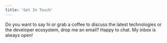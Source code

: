 ```yaml
---
title: 'Get In Touch'
---
```


Do you want to say hi or grab a coffee to discuss the latest technologies or the developer ecosystem, drop me an email? Happy to chat. My inbox is always open!  